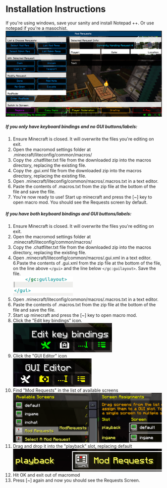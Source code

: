 # Installation Instructions
If you're using windows, save your sanity and install Notepad ++. Or use notepad if you're a masochist.
![Demo](https://raw.githubusercontent.com/Grewfisk/nerd.nu-Moderation-GUI/master/images/demo.png)

##### If you only have keyboard bindings and no GUI buttons/labels:
1. Ensure Minecraft is closed. It will overwrite the files you're editing on exit.
2. Open the macromod settings folder at .minecraft/liteconfig/common/macros/
3. Copy the .chatfilter.txt file from the downloaded zip into the macros directory, replacing the existing file.
4. Copy the .gui.xml  file from the downloaded zip into the macros directory, replacing the existing file.
5. Open .minecraft/liteconfig/common/macros/.macros.txt in a text editor.
6. Paste the contents of .macros.txt from the zip file at the bottom of the file and save the file.
7. You're now ready to use! Start up minecraft and press the [~] key to open macro mod. You should see the Requests screen by default.

##### If you have both keyboard bindings and GUI buttons/labels:
1. Ensure Minecraft is closed. It will overwrite the files you're editing on exit.
2. Open the macromod settings folder at .minecraft/liteconfig/common/macros/
3. Copy the .chatfilter.txt file from the downloaded zip into the macros directory, replacing the existing file.
5. Open .minecraft/liteconfig/common/macros/.gui.xml in a text editor.
6.Paste the contents of .gui.xml from the zip file at the bottom of the file, on the line above `</gui>` and the line below `</gc:guilayout>`. Save the file.<br />![Paste between the tags on a new line](https://raw.githubusercontent.com/Grewfisk/nerd.nu-Moderation-GUI/master/images/editguixml.png)
7. Open .minecraft/liteconfig/common/macros/.macros.txt in a text editor.
8. Paste the contents of .macros.txt from the zip file at the bottom of the file and save the file.
9. Start up minecraft and press the [~] key to open macro mod.
10. Click the "Edit key bindings" icon.<br />![Edit key bindings](https://raw.githubusercontent.com/Grewfisk/nerd.nu-Moderation-GUI/master/images/editkeybindings.png)
11. Click the "GUI Editor" icon<br />![GUI Editor](https://raw.githubusercontent.com/Grewfisk/nerd.nu-Moderation-GUI/master/images/guieditor.png)
12. Find "Mod Requests" in the list of available screens<br />![Available screens](https://raw.githubusercontent.com/Grewfisk/nerd.nu-Moderation-GUI/master/images/availablescreens.png)
13. Drag and drop it into the "playback" slot, replacing default<br />![playback default](https://raw.githubusercontent.com/Grewfisk/nerd.nu-Moderation-GUI/master/images/playbackdefault.png)
14. Hit OK and exit out of macromod
15. Press [~] again and now you should see the Requests Screen.
